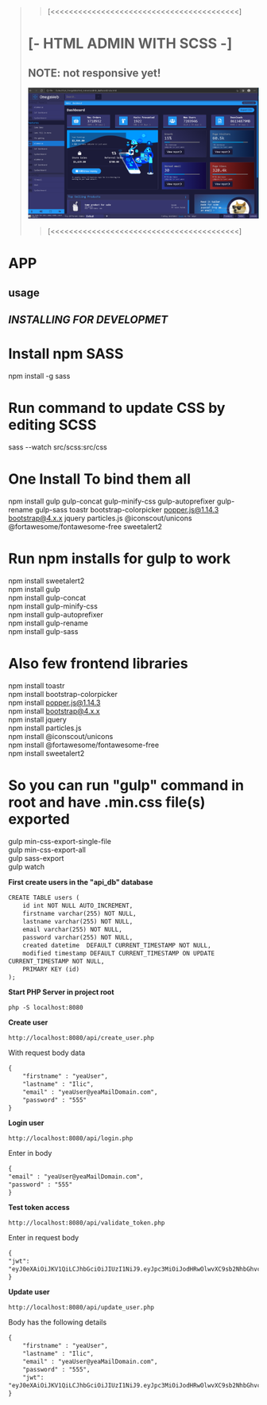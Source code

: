 
>> [<<<<<<<<<<<<<<<<<<<<<<<<<<<<<<<<<<<<<<<<<]    
># [- HTML ADMIN WITH SCSS -]  
>## NOTE: not responsive yet! 
>![ SCSS HTML ADMIN ](/img/screenshot_1.png)
>   
>> [<<<<<<<<<<<<<<<<<<<<<<<<<<<<<<<<<<<<<<<<<]    
# APP

## usage






## *INSTALLING FOR DEVELOPMET*

# Install npm SASS
npm install -g sass</br>

# Run command to update CSS by editing SCSS
sass --watch src/scss:src/css</br>

# One Install To bind them all
npm install gulp gulp-concat gulp-minify-css gulp-autoprefixer gulp-rename gulp-sass toastr bootstrap-colorpicker popper.js@1.14.3 bootstrap@4.x.x jquery particles.js @iconscout/unicons @fortawesome/fontawesome-free sweetalert2

# Run npm installs for gulp to work
npm install sweetalert2</br>
npm install gulp</br>
npm install gulp-concat</br>
npm install gulp-minify-css</br>
npm install gulp-autoprefixer</br>
npm install gulp-rename</br>
npm install gulp-sass</br>

# Also few frontend libraries
npm install toastr</br>
npm install bootstrap-colorpicker</br>
npm install popper.js@1.14.3</br>
npm install bootstrap@4.x.x</br>
npm install jquery</br>
npm install particles.js</br>
npm install @iconscout/unicons</br>
npm install @fortawesome/fontawesome-free<br>
npm install sweetalert2

# So you can run "gulp" command in root and have .min.css file(s) exported
gulp min-css-export-single-file</br>
gulp min-css-export-all</br>
gulp sass-export</br>
gulp watch</br>




**First create users in the "api_db" database**

	CREATE TABLE users (
		id int NOT NULL AUTO_INCREMENT, 
		firstname varchar(255) NOT NULL,
		lastname varchar(255) NOT NULL, 
		email varchar(255) NOT NULL, 
		password varchar(255) NOT NULL, 
		created datetime  DEFAULT CURRENT_TIMESTAMP NOT NULL, 
		modified timestamp DEFAULT CURRENT_TIMESTAMP ON UPDATE CURRENT_TIMESTAMP NOT NULL,
		PRIMARY KEY (id)
	);

**Start PHP Server in project root**

	php -S localhost:8080

**Create user**
	
	http://localhost:8080/api/create_user.php

With request body data

	{
    	"firstname" : "yeaUser",
    	"lastname" : "Ilic",
    	"email" : "yeaUser@yeaMailDomain.com",
    	"password" : "555"
	}

**Login user**

	http://localhost:8080/api/login.php

Enter in body
	
	{
    "email" : "yeaUser@yeaMailDomain.com",
    "password" : "555"
	}

**Test token access**

	http://localhost:8080/api/validate_token.php

Enter in request body

	{
    "jwt": "eyJ0eXAiOiJKV1QiLCJhbGciOiJIUzI1NiJ9.eyJpc3MiOiJodHRwOlwvXC9sb2NhbGhvc3Q6ODA4MFwvIiwiYXVkIjoiaHR0cDpcL1wvbG9jYWxob3N0OjgwODBcLyIsImlhdCI6MTM1Njk5OTUyNCwibmJmIjoxMzU3MDAwMDAwLCJkYXRhIjp7ImlkIjoiMiIsImZpcnN0bmFtZSI6Ik1pa2UiLCJsYXN0bmFtZSI6IkRhbGlzYXkiLCJlbWFpbCI6Im1pa2VAY29kZW9mYW5pbmphLmNvbSJ9fQ.nyMRPlg0MSI_8xevui3aeW9suDHjBA6PWk05igYT_OY"
	}

**Update user**

	http://localhost:8080/api/update_user.php

Body has the following details

	{
	    "firstname" : "yeaUser",
	    "lastname" : "Ilic",
	    "email" : "yeaUser@yeaMailDomain.com",
	    "password" : "555",
		"jwt": "eyJ0eXAiOiJKV1QiLCJhbGciOiJIUzI1NiJ9.eyJpc3MiOiJodHRwOlwvXC9sb2NhbGhvc3Q6ODA4MFwvIiwiYXVkIjoiaHR0cDpcL1wvbG9jYWxob3N0OjgwODBcLyIsImlhdCI6MTM1Njk5OTUyNCwibmJmIjoxMzU3MDAwMDAwLCJkYXRhIjp7ImlkIjoiMiIsImZpcnN0bmFtZSI6Ik1pa2UiLCJsYXN0bmFtZSI6IkRhbGlzYXkiLCJlbWFpbCI6Im1pa2VAY29kZW9mYW5pbmphLmNvbSJ9fQ.nyMRPlg0MSI_8xevui3aeW9suDHjBA6PWk05igYT_OY"
	}					
